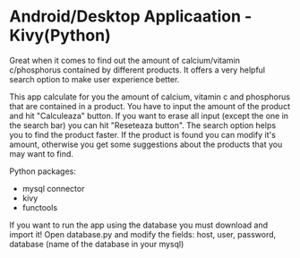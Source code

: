 # Android/Desktop Applicaation - Kivy(Python)
Great when it comes to find out the amount of calcium/vitamin c/phosphorus contained by different products. It offers a very helpful search option to make user experience better.

This app calculate for you the amount of calcium, vitamin c and phosphorus that are contained in a product.
You have to input the amount of the product and hit "Calculeaza" button. If you want to erase all input (except the one in the search bar) you can hit "Reseteaza button".
The search option helps you to find the product faster. If the product is found you can modify it's amount, otherwise you get some suggestions about the products that you may want to find. 

Python packages:
- mysql connector
- kivy
- functools
  
If you want to run the app using the database you must download and import it!
Open database.py and modify the fields: host, user, password, database (name of the database in your mysql)
